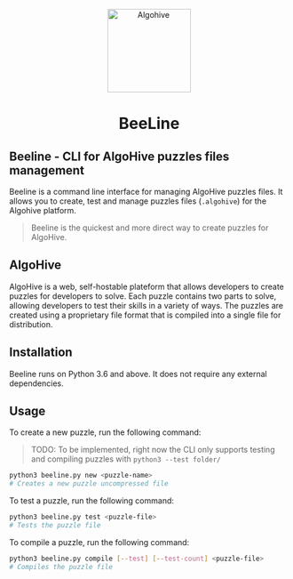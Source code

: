 <p align="center">
  <img width="150px" src="https://raw.githubusercontent.com/AlgoHive-Coding-Puzzles/Ressources/refs/heads/main/images/beeline-logo.png" title="Algohive">
</p>

<h1 align="center">BeeLine</h1>

## Beeline - CLI for AlgoHive puzzles files management

Beeline is a command line interface for managing AlgoHive puzzles files. It allows you to create, test and manage puzzles files (`.algohive`) for the Algohive platform.

> Beeline is the quickest and more direct way to create puzzles for AlgoHive.

## AlgoHive

AlgoHive is a web, self-hostable plateform that allows developers to create puzzles for developers to solve. Each puzzle contains two parts to solve, allowing developers to test their skills in a variety of ways. The puzzles are created using a proprietary file format that is compiled into a single file for distribution.

## Installation

Beeline runs on Python 3.6 and above. It does not require any external dependencies.

## Usage

To create a new puzzle, run the following command:

> TODO: To be implemented, right now the CLI only supports testing and compiling puzzles with `python3 --test folder/`

```bash
python3 beeline.py new <puzzle-name>
# Creates a new puzzle uncompressed file
```

To test a puzzle, run the following command:

```bash
python3 beeline.py test <puzzle-file>
# Tests the puzzle file
```

To compile a puzzle, run the following command:

```bash
python3 beeline.py compile [--test] [--test-count] <puzzle-file>
# Compiles the puzzle file
```

